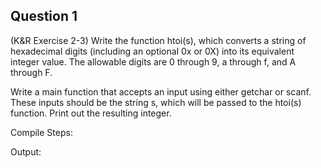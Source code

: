 ## Question 1

(K&R Exercise 2-3) Write the function htoi(s), which converts a string of hexadecimal digits (including an optional 0x or 0X) into its equivalent integer value. The allowable digits are 0 through 9, a through f, and A through F.  

Write a main function that accepts an input using either getchar or scanf. These inputs should be the string s, which will be passed to the htoi(s) function. Print out the resulting integer.

Compile Steps: 

Output:
